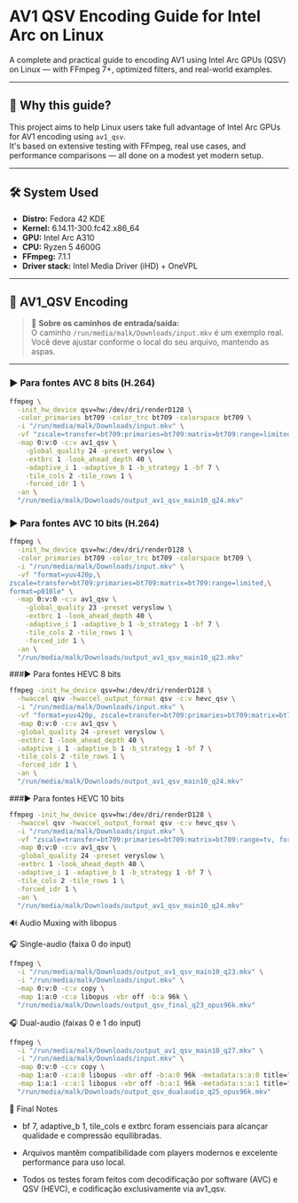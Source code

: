 # AV1 QSV Encoding Guide for Intel Arc on Linux

A complete and practical guide to encoding AV1 using Intel Arc GPUs (QSV) on Linux — with FFmpeg 7+, optimized filters, and real-world examples.

---

## 🧠 Why this guide?

This project aims to help Linux users take full advantage of Intel Arc GPUs for AV1 encoding using `av1_qsv`.  
It's based on extensive testing with FFmpeg, real use cases, and performance comparisons — all done on a modest yet modern setup.

---

## 🛠️ System Used

- **Distro:** Fedora 42 KDE  
- **Kernel:** 6.14.11-300.fc42.x86_64  
- **GPU:** Intel Arc A310  
- **CPU:** Ryzen 5 4600G  
- **FFmpeg:** 7.1.1  
- **Driver stack:** Intel Media Driver (iHD) + OneVPL  

---

## 🎥 AV1_QSV Encoding

> 📝 **Sobre os caminhos de entrada/saída:**  
> O caminho `/run/media/malk/Downloads/input.mkv` é um exemplo real.  
> Você deve ajustar conforme o local do seu arquivo, mantendo as aspas.

---

### ▶️ Para fontes AVC 8 bits (H.264)
```bash
ffmpeg \
  -init_hw_device qsv=hw:/dev/dri/renderD128 \
  -color_primaries bt709 -color_trc bt709 -colorspace bt709 \
  -i "/run/media/malk/Downloads/input.mkv" \
  -vf "zscale=transfer=bt709:primaries=bt709:matrix=bt709:range=limited,format=p010le" \
  -map 0:v:0 -c:v av1_qsv \
    -global_quality 24 -preset veryslow \
    -extbrc 1 -look_ahead_depth 40 \
    -adaptive_i 1 -adaptive_b 1 -b_strategy 1 -bf 7 \
    -tile_cols 2 -tile_rows 1 \
    -forced_idr 1 \
  -an \
  "/run/media/malk/Downloads/output_av1_qsv_main10_q24.mkv"
```



### ▶️ Para fontes AVC 10 bits (H.264)
```bash
ffmpeg \
  -init_hw_device qsv=hw:/dev/dri/renderD128 \
  -color_primaries bt709 -color_trc bt709 -colorspace bt709 \
  -i "/run/media/malk/Downloads/input.mkv" \
  -vf "format=yuv420p,\
zscale=transfer=bt709:primaries=bt709:matrix=bt709:range=limited,\
format=p010le" \
  -map 0:v:0 -c:v av1_qsv \
    -global_quality 23 -preset veryslow \
    -extbrc 1 -look_ahead_depth 40 \
    -adaptive_i 1 -adaptive_b 1 -b_strategy 1 -bf 7 \
    -tile_cols 2 -tile_rows 1 \
    -forced_idr 1 \
  -an \
  "/run/media/malk/Downloads/output_av1_qsv_main10_q23.mkv"
```


###▶️ Para fontes HEVC 8 bits
```bash
ffmpeg -init_hw_device qsv=hw:/dev/dri/renderD128 \
  -hwaccel qsv -hwaccel_output_format qsv -c:v hevc_qsv \
  -i "/run/media/malk/Downloads/input.mkv" \
  -vf "format=yuv420p, zscale=transfer=bt709:primaries=bt709:matrix=bt709:range=tv, format=p010le" \
  -map 0:v:0 -c:v av1_qsv \
  -global_quality 24 -preset veryslow \
  -extbrc 1 -look_ahead_depth 40 \
  -adaptive_i 1 -adaptive_b 1 -b_strategy 1 -bf 7 \
  -tile_cols 2 -tile_rows 1 \
  -forced_idr 1 \
  -an \
  "/run/media/malk/Downloads/output_av1_qsv_main10_q24.mkv"
```

###▶️ Para fontes HEVC 10 bits
```bash
ffmpeg -init_hw_device qsv=hw:/dev/dri/renderD128 \
  -hwaccel qsv -hwaccel_output_format qsv -c:v hevc_qsv \
  -i "/run/media/malk/Downloads/input.mkv" \
  -vf "zscale=transfer=bt709:primaries=bt709:matrix=bt709:range=tv, format=p010le" \
  -map 0:v:0 -c:v av1_qsv \
  -global_quality 24 -preset veryslow \
  -extbrc 1 -look_ahead_depth 40 \
  -adaptive_i 1 -adaptive_b 1 -b_strategy 1 -bf 7 \
  -tile_cols 2 -tile_rows 1 \
  -forced_idr 1 \
  -an \
  "/run/media/malk/Downloads/output_av1_qsv_main10_q24.mkv"
```


🔊 Audio Muxing with libopus


🎧 Single-audio (faixa 0 do input)
```bash
ffmpeg \
  -i "/run/media/malk/Downloads/output_av1_qsv_main10_q23.mkv" \
  -i "/run/media/malk/Downloads/input.mkv" \
  -map 0:v:0 -c:v copy \
  -map 1:a:0 -c:a libopus -vbr off -b:a 96k \
  "/run/media/malk/Downloads/output_qsv_final_q23_opus96k.mkv"
```


🎧 Dual-audio (faixas 0 e 1 do input)
```bash
ffmpeg \
  -i "/run/media/malk/Downloads/output_av1_qsv_main10_q27.mkv" \
  -i "/run/media/malk/Downloads/input.mkv" \
  -map 0:v:0 -c:v copy \
  -map 1:a:0 -c:a:0 libopus -vbr off -b:a:0 96k -metadata:s:a:0 title="Japonês[Malk]" \
  -map 1:a:1 -c:a:1 libopus -vbr off -b:a:1 96k -metadata:s:a:1 title="Português[Malk]" \
  "/run/media/malk/Downloads/output_qsv_dualaudio_q25_opus96k.mkv"
```

🧠 Final Notes

* bf 7, adaptive_b 1, tile_cols e extbrc foram essenciais para alcançar qualidade e compressão equilibradas.

*  Arquivos mantêm compatibilidade com players modernos e excelente performance para uso local.

* Todos os testes foram feitos com decodificação por software (AVC) e QSV (HEVC), e codificação exclusivamente via av1_qsv.

  






  
